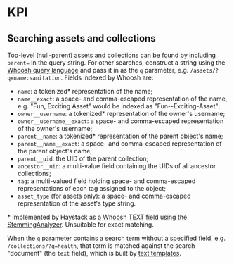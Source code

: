 KPI
===

Searching assets and collections
--------------------------------
Top-level (null-parent) assets and collections can be found by including `parent=` in the query string. For other searches, construct a string using the [Whoosh query language](https://pythonhosted.org/Whoosh/querylang.html) and pass it in as the `q` parameter, e.g. `/assets/?q=name:sanitation`. Fields indexed by Whoosh are:

* `name`: a tokenized\* representation of the name;
* `name__exact`: a space- and comma-escaped representation of the name, e.g. "Fun, Exciting Asset" would be indexed as "Fun--Exciting-Asset";
* `owner__username`: a tokenized\* representation of the owner's username;
* `owner__username__exact`: a space- and comma-escaped representation of the owner's username;
* `parent__name`: a tokenized\* representation of the parent object's name;
* `parent__name__exact`: a space- and comma-escaped representation of the parent object's name;
* `parent__uid`: the UID of the parent collection;
* `ancestor__uid`: a multi-value field containing the UIDs of all ancestor collections;
* `tag`: a multi-valued field holding space- and comma-escaped representations of each tag assigned to the object;
* `asset_type` (for assets only): a space- and comma-escaped representation of the asset's type string.

\* Implemented by Haystack as [a Whoosh TEXT field using the StemmingAnalyzer](https://github.com/django-haystack/django-haystack/blob/ad90028a22b4274b8df1f4698dd59ac0643f03d5/haystack/backends/whoosh_backend.py#L174). Unsuitable for exact matching.

When the `q` parameter contains a search term without a specified field, e.g. `/collections/?q=health`, that term is matched against the search "document" (the `text` field), which is built by [text templates](https://github.com/kobotoolbox/kpi/tree/master/kpi/templates/search/indexes/kpi).
